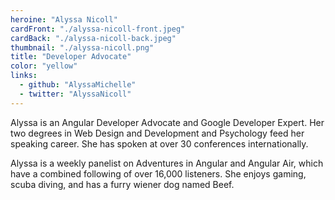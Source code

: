 ```yaml
---
heroine: "Alyssa Nicoll"
cardFront: "./alyssa-nicoll-front.jpeg"
cardBack: "./alyssa-nicoll-back.jpeg"
thumbnail: "./alyssa-nicoll.png"
title: "Developer Advocate"
color: "yellow"
links:
  - github: "AlyssaMichelle"
  - twitter: "AlyssaNicoll"
---
```


Alyssa is an Angular Developer Advocate and Google Developer
Expert. Her two degrees in Web Design and Development and
Psychology feed her speaking career. She has spoken at over
30 conferences internationally.

Alyssa is a weekly panelist on Adventures in Angular and Angular Air, which have a combined following of over 16,000 listeners. She enjoys gaming, scuba diving, and has a furry wiener dog named Beef.
